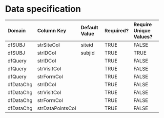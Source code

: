 # Data specification

|**Domain** |**Column Key**   |**Default Value** |**Required?** |**Require Unique Values?** |
|:----------|:----------------|:-----------------|:-------------|:--------------------------|
|dfSUBJ     |strSiteCol       |siteid            |TRUE          |FALSE                      |
|dfSUBJ     |strIDCol         |subjid            |TRUE          |TRUE                       |
|dfQuery    |strIDCol         |                  |TRUE          |FALSE                      |
|dfQuery    |strVisitCol      |                  |TRUE          |FALSE                      |
|dfQuery    |strFormCol       |                  |TRUE          |FALSE                      |
|dfDataChg  |strIDCol         |                  |TRUE          |FALSE                      |
|dfDataChg  |strVisitCol      |                  |TRUE          |FALSE                      |
|dfDataChg  |strFormCol       |                  |TRUE          |FALSE                      |
|dfDataChg  |strDataPointsCol |                  |TRUE          |FALSE                      |

